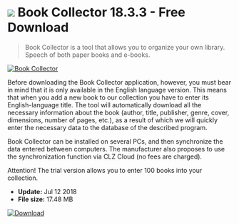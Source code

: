 # ![](https://cdn.softexe.net/static/icon/d/book-collector-10047.png) Book Collector 18.3.3 - Free Download

> Book Collector is a tool that allows you to organize your own library. Speech of both paper books and e-books.

[![Book Collector](https://gallery.dpcdn.pl/imgc/Tools/83553/g_-_420x350_1.5_-_x90f00793-3b18-4fc8-a207-f31d544c71d3.jpg)](https://softexe.net/win/hobbies-lifestyle/music/book-collector:pRRdg.html)

Before downloading the Book Collector application, however, you must bear in mind that it is only available in the English language version. This means that when you add a new book to our collection you have to enter its English-language title. The tool will automatically download all the necessary information about the book (author, title, publisher, genre, cover, dimensions, number of pages, etc.), as a result of which we will quickly enter the necessary data to the database of the described program.
 
 Book Collector can be installed on several PCs, and then synchronize the data entered between computers. The manufacturer also proposes to use the synchronization function via CLZ Cloud (no fees are charged).
 
 Attention!
 The trial version allows you to enter 100 books into your collection.


- **Update:** Jul 12 2018
- **File size:** 17.48 MB

[![Download](https://cdn.softexe.net/static/img/download.png)](https://softexe.net/win/hobbies-lifestyle/music/book-collector:pRRdg.html)

